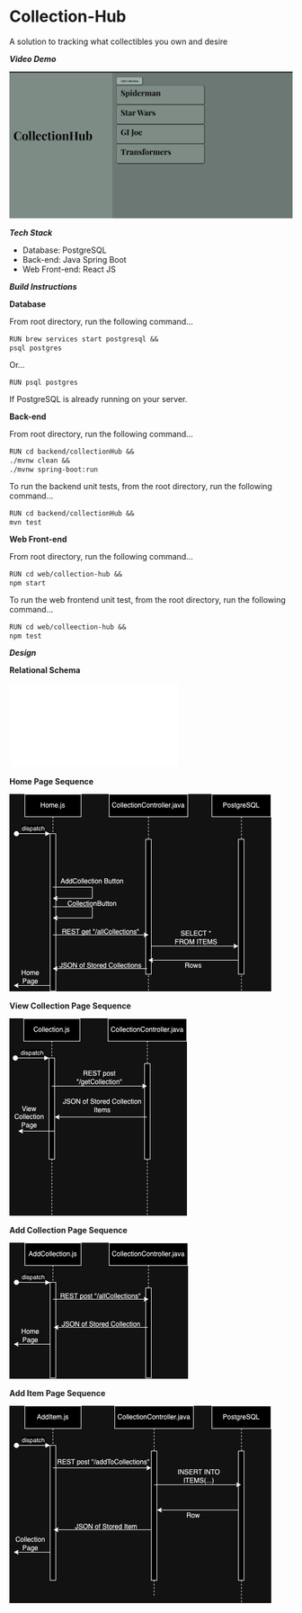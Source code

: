 # Collection-Hub
A solution to tracking what collectibles you own and desire

***Video Demo***

[![CollectionHub Demo](homescreen.jpg)](https://youtu.be/yAy1i4QA6D8)

***Tech Stack***

 - Database: PostgreSQL
 - Back-end: Java Spring Boot
 - Web Front-end: React JS

 

***Build Instructions***

**Database**

From root directory, run the following command...
```
RUN brew services start postgresql &&
psql postgres
```
Or...
```
RUN psql postgres
```
If PostgreSQL is already running on your server.


**Back-end**

From root directory, run the following command...
```
RUN cd backend/collectionHub &&
./mvnw clean &&
./mvnw spring-boot:run
```

To run the backend unit tests, from the root directory, run the following command...
```
RUN cd backend/collectionHub &&
mvn test
```


**Web Front-end**

From root directory, run the following command...
```
RUN cd web/collection-hub &&
npm start
```

To run the web frontend unit test, from the root directory, run the following command...
```
RUN cd web/colleection-hub &&
npm test
```


***Design***

**Relational Schema**

![](design/db_schema/itemsSchema.pdf)

**Home Page Sequence**

![](design/flow/CollectionHubHomePageSequence.drawio.png)

**View Collection Page Sequence**

![](design/flow/ViewCollectionPageSequence.drawio.png)

**Add Collection Page Sequence**

![](design/flow/AddCollectionPageSequence.drawio.png)

**Add Item Page Sequence**

![](design/flow/AddItemPageSequence.drawio.png)
